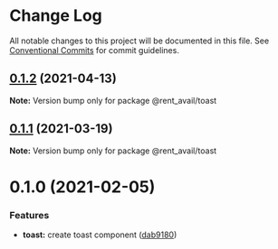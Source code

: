 # Change Log

All notable changes to this project will be documented in this file.
See [Conventional Commits](https://conventionalcommits.org) for commit guidelines.

## [0.1.2](https://github.com/rentalutions/elements/compare/@rent_avail/toast@0.1.1...@rent_avail/toast@0.1.2) (2021-04-13)

**Note:** Version bump only for package @rent_avail/toast





## [0.1.1](https://github.com/rentalutions/elements/compare/@rent_avail/toast@0.1.0...@rent_avail/toast@0.1.1) (2021-03-19)

**Note:** Version bump only for package @rent_avail/toast





# 0.1.0 (2021-02-05)


### Features

* **toast:** create toast component ([dab9180](https://github.com/rentalutions/elements/commit/dab9180fef83b5f857f952610282a8afc1cb021f))
